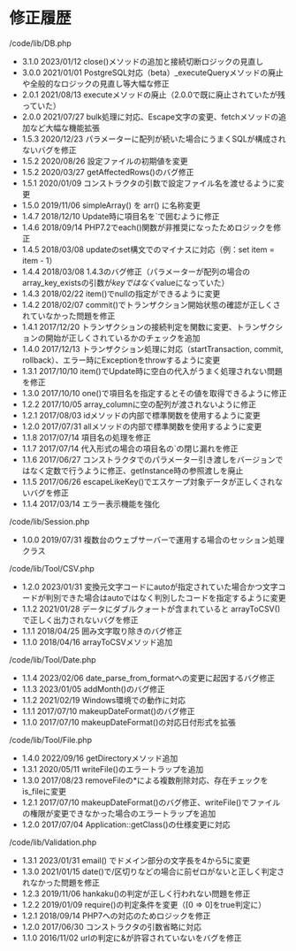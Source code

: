 修正履歴
====
/code/lib/DB.php
- 3.1.0
  2023/01/12 close()メソッドの追加と接続切断ロジックの見直し
- 3.0.0
  2021/01/01 PostgreSQL対応（beta）_executeQueryメソッドの廃止や全般的なロジックの見直し等大幅な修正
- 2.0.1
  2021/08/13 executeメソッドの廃止（2.0.0で既に廃止されていたが残っていた）
- 2.0.0
  2021/07/27 bulk処理に対応、Escape文字の変更、fetchメソッドの追加など大幅な機能拡張
- 1.5.3
  2020/12/23 パラメーターに配列が続いた場合にうまくSQLが構成されないバグを修正
- 1.5.2
  2020/08/26 設定ファイルの初期値を変更
- 1.5.2
  2020/03/27 getAffectedRows()のバグ修正
- 1.5.1
  2020/01/09 コンストラクタの引数で設定ファイル名を渡せるように変更
- 1.5.0
  2019/11/06 simpleArray() を arr() に名称変更
- 1.4.7
  2018/12/10 Update時に項目名を`で囲むように修正
- 1.4.6
  2018/09/14 PHP7.2でeach()関数が非推奨になったためロジックを修正
- 1.4.5
  2018/03/08 updateのset構文でのマイナスに対応（例：set item = item - 1）
- 1.4.4
  2018/03/08 1.4.3のバグ修正（パラメーターが配列の場合のarray_key_existsの引数が$keyではなく$valueになっていた）
- 1.4.3
  2018/02/22 item()でnullの指定ができるように変更
- 1.4.2
  2018/02/07 commit()でトランザクション開始状態の確認が正しくされていなかった問題を修正
- 1.4.1
  2017/12/20 トランザクションの接続判定を関数に変更、トランザクションの開始が正しくされているかのチェックを追加
- 1.4.0
  2017/12/13 トランザクション処理に対応（startTransaction, commit, rollback）、エラー時にExceptionをthrowするように変更
- 1.3.1
  2017/10/10 item()でUpdate時に空白の代入がうまく処理されない問題を修正
- 1.3.0
  2017/10/10 one()で項目名を指定するとその値を取得できるように修正
- 1.2.2
  2017/10/05 array_columnに空の配列が渡されないように修正
- 1.2.1
  2017/08/03 idメソッドの内部で標準関数を使用するように変更
- 1.2.0
  2017/07/31 allメソッドの内部で標準関数を使用するように変更
- 1.1.8
  2017/07/14 項目名の処理を修正
- 1.1.7
  2017/07/14 代入形式の場合の項目名の`の閉じ漏れを修正
- 1.1.6
  2017/06/27 コンストラクタでのパラメーター引き渡しをバージョンではなく定数で行うように修正、getInstance時の参照渡しを廃止
- 1.1.5
  2017/06/26 escapeLikeKey()でエスケープ対象データが正しくされないバグを修正
- 1.1.4
  2017/03/14 エラー表示機能を強化

/code/lib/Session.php
- 1.0.0
  2019/07/31 複数台のウェブサーバーで運用する場合のセッション処理クラス

/code/lib/Tool/CSV.php
- 1.2.0
  2023/01/31 変換元文字コードにautoが指定されていた場合かつ文字コードが判別できた場合はautoではなく判別したコードを指定するように変更
- 1.1.2
  2021/01/28 データにダブルクォートが含まれていると arrayToCSV() で正しく出力されないバグを修正
- 1.1.1
  2018/04/25 囲み文字取り除きのバグ修正
- 1.1.0
  2018/04/16 arrayToCSVメソッド追加

/code/lib/Tool/Date.php
- 1.1.4
  2023/02/06 date_parse_from_formatへの変更に起因するバグ修正
- 1.1.3
  2023/01/05 addMonth()のバグ修正
- 1.1.2
  2021/02/19 Windows環境での動作に対応
- 1.1.1
  2017/07/10 makeupDateFormat()のバグ修正
- 1.1.0
  2017/07/10 makeupDateFormat()の対応日付形式を拡張

/code/lib/Tool/File.php
- 1.4.0
  2022/09/16 getDirectoryメソッド追加
- 1.3.1
  2020/05/11 writeFile()のエラートラップを追加
- 1.3.0
  2017/08/23 removeFileの*による複数削除対応、存在チェックをis_fileに変更
- 1.2.1
  2017/07/10 makeupDateFormat()のバグ修正、writeFile()でファイルの権限が変更できなかった場合のエラートラップを追加
- 1.2.0
  2017/07/04 Application::getClass()の仕様変更に対応

/code/lib/Validation.php
- 1.3.1
  2023/01/31 email() でドメイン部分の文字長を4から5に変更
- 1.3.0
  2021/01/15 date()で/区切りなどの場合に前ゼロがないと正しく判定されなかった問題を修正
- 1.2.3
  2019/11/06 hankaku()の判定が正しく行われない問題を修正
- 1.2.2
  2019/01/09 require()の判定条件を変更（[0 => 0]をtrue判定に）
- 1.2.1
  2018/09/14 PHP7への対応のためロジックを修正
- 1.2.0
  2017/06/30 コンストラクタの引数省略に対応
- 1.1.0
  2016/11/02 urlの判定に&が許容されていないをバグを修正
